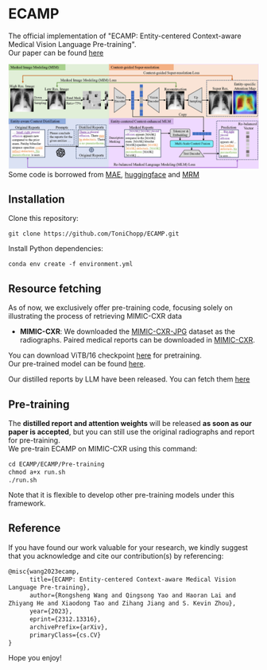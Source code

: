 # ECAMP
The official implementation of "ECAMP: Entity-centered Context-aware Medical Vision Language Pre-training".  
Our paper can be found [here](https://arxiv.org/abs/2312.13316)

![framework](figs/main.jpg)
Some code is borrowed from [MAE](https://github.com/facebookresearch/mae), [huggingface](https://huggingface.co/) and [MRM](https://github.com/RL4M/MRM-pytorch)

## Installation
Clone this repository:
```
git clone https://github.com/ToniChopp/ECAMP.git
```
Install Python dependencies:
```
conda env create -f environment.yml
```

## Resource fetching
As of now, we exclusively offer pre-training code, focusing solely on illustrating the process of retrieving MIMIC-CXR data

- **MIMIC-CXR**: We downloaded the [MIMIC-CXR-JPG](https://physionet.org/content/mimic-cxr-jpg/2.0.0/) dataset as the radiographs. Paired medical reports can be downloaded in [MIMIC-CXR](https://physionet.org/content/mimic-cxr/2.0.0/mimic-cxr-reports.zip).


You can download ViTB/16 checkpoint [here](https://drive.google.com/file/d/17R2kjHPc9KE8jtuUarfnLvcsgNQMldOt/view?usp=drive_link) for pretraining.  
Our pre-trained model can be found [here](https://drive.google.com/file/d/1Tnj38eXDqKQAzuonaHeKhaWtpJFF7hwh/view?usp=drive_link).

Our distilled reports by LLM have been released. You can fetch them [here](https://drive.google.com/file/d/1I8Q8-sPnLb-kbD93wbCfZ4S_-xdBL3Md/view?usp=sharing)


## Pre-training
The **distilled report and attention weights** will be released **as soon as our paper is accepted**, but you can still use the original radiographs and report for pre-training.  
We pre-train ECAMP on MIMIC-CXR using this command:
```
cd ECAMP/ECAMP/Pre-training
chmod a+x run.sh
./run.sh
```
Note that it is flexible to develop other pre-training models under this framework.  


## Reference
If you have found our work valuable for your research, we kindly suggest that you acknowledge and cite our contribution(s) by referencing:

```
@misc{wang2023ecamp,
      title={ECAMP: Entity-centered Context-aware Medical Vision Language Pre-training}, 
      author={Rongsheng Wang and Qingsong Yao and Haoran Lai and Zhiyang He and Xiaodong Tao and Zihang Jiang and S. Kevin Zhou},
      year={2023},
      eprint={2312.13316},
      archivePrefix={arXiv},
      primaryClass={cs.CV}
}
```

Hope you enjoy!
